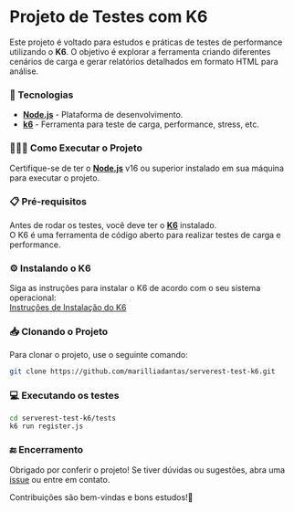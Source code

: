# Projeto de Testes com K6
Este projeto é voltado para estudos e práticas de testes de performance utilizando o **K6**. O objetivo é explorar a ferramenta criando diferentes cenários de carga e gerar relatórios detalhados em formato HTML para análise.

### 🚀 Tecnologias

- **[Node.js](https://nodejs.org/)** - Plataforma de desenvolvimento.
- **[k6](https://k6.io/)** - Ferramenta para teste de carga, performance, stress, etc.

### 👨🏻‍💻 Como Executar o Projeto

Certifique-se de ter o **[Node.js](https://nodejs.org/)** v16 ou superior instalado em sua máquina para executar o projeto.

### 📋 Pré-requisitos

Antes de rodar os testes, você deve ter o **[K6](https://k6.io/docs/getting-started/installation/)** instalado. <br> O K6 é uma ferramenta de código aberto para realizar testes de carga e performance.

### ⚙️ Instalando o K6

Siga as instruções para instalar o K6 de acordo com o seu sistema operacional: <br>
[Instruções de Instalação do K6](https://k6.io/docs/get-started/installation/)

### 📥 Clonando o Projeto

Para clonar o projeto, use o seguinte comando:

```sh
git clone https://github.com/marilliadantas/serverest-test-k6.git
```

### 💻 Executando os testes
```sh
cd serverest-test-k6/tests
k6 run register.js
```

### 🔚 Encerramento

Obrigado por conferir o projeto! Se tiver dúvidas ou sugestões, abra uma [issue](https://github.com/marilliadantas/serverest-test-k6/issues) ou entre em contato.

Contribuições são bem-vindas e bons estudos!👋